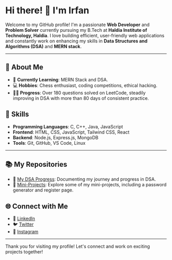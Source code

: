 # Hi there! 👋 I'm Irfan

Welcome to my GitHub profile! I'm a passionate **Web Developer** and **Problem Solver** currently pursuing my B.Tech at **Haldia Institute of Technology, Haldia**. I love building efficient, user-friendly web applications and constantly work on enhancing my skills in **Data Structures and Algorithms (DSA)** and **MERN stack**.

---

## 🚀 About Me
- 🌱 **Currently Learning**: MERN Stack and DSA.
- 💻 **Hobbies**: Chess enthusiast, coding competitions, ethical hacking.
- 👨‍💻 **Progress**: Over 180 questions solved on LeetCode, steadily improving in DSA with more than 80 days of consistent practice.

## 💼 Skills
- **Programming Languages**: C, C++, Java, JavaScript
- **Frontend**: HTML, CSS, JavaScript, Tailwind CSS, React
- **Backend**: Node.js, Express.js, MongoDB
- **Tools**: Git, GitHub, VS Code, Linux

---

## 📚 My Repositories
- 🔗 [My DSA Progress](https://github.com/Irfan140/My-DSA-progress): Documenting my journey and progress in DSA.
- 🔗 [Mini-Projects](https://github.com/Irfan140/Mini-projects): Explore some of my mini-projects, including a password generator and register page.

## 🌐 Connect with Me
- 💼 [LinkedIn](https://www.linkedin.com/in/irfan-mehmud-7a409b280/)
- 🐦 [Twitter](https://x.com/MehmudIrfan)
- 📸 [Instagram](https://www.instagram.com/_irfan_140_/)

---

Thank you for visiting my profile! Let's connect and work on exciting projects together!
